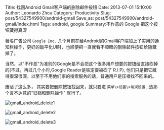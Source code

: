 Title: 找回Android Gmail客户端的删除邮件按钮
Date: 2013-07-01 15:10:00
Author: Leonardo Zhou
Category: Productivity 
Slug: post/54327549900/android-gmail
Save_as: post/54327549900/android-gmail/index.html
Tags: android, google
Summary:不作恶的 Google 把这个按钮藏得真深 

著名广告公司 `Google Inc.` 几个月前在给Android的Gmail客户端加上了实用的通知栏操作，更好的扁平化UI时，也顺便把一直就看不顺眼的删除邮件按钮给隐藏掉了。

当然，以"不作恶"为准则的Google是不会把这个很多用户想要的按钮给直接砍掉的(不过，再过几个小时,Google Reader是铁定要被砍了 R.I.P), 他们只是把它藏得很深很深，以至于不用他们家的搜索服务的话，普通用户是压根找不回来的。

废话了这么多， 其实要把删除按钮找回来，就只要进 `菜单\>设置\>常规设置` , 选那个言不达意的"归档和删除操作" 就行了。

![gmail_android_delete1][]

![gmail_android_delete2][]

![gmail_android_delete3][]

  [gmail_android_delete1]: http://ww1.sinaimg.cn/large/6c3391c1gw1eee9tfbec0j20dw03ndfs.jpg
  [gmail_android_delete2]:http://ww4.sinaimg.cn/large/6c3391c1gw1eee9tpowatj20dw05u3yo.jpg
  [gmail_android_delete3]: http://ww2.sinaimg.cn/large/6c3391c1gw1eee9u2uqxej20c40kumxy.jpg
